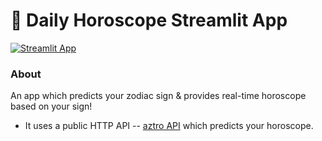 # 🎈 Daily Horoscope Streamlit App

[![Streamlit App](https://static.streamlit.io/badges/streamlit_badge_black_white.svg)](https://shruagarwal-streamlit-horoscope-horoscope-app-gws5c9.streamlitapp.com/)

### About
An app which predicts your zodiac sign & provides real-time horoscope based on your sign!
- It uses a public HTTP API -- [aztro API](https://aztro.sameerkumar.website/) which predicts your horoscope.

<!--### 🕹 App Demo
<img src="https://github.com/ShruAgarwal/streamlit-horoscope/blob/main/demo.gif">-->
